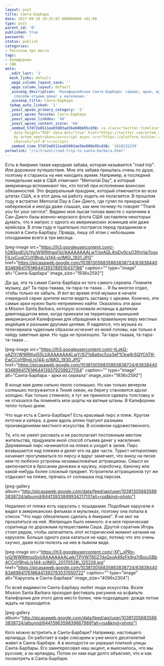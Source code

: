 ```yaml
---
layout: post
title: Cанта-Барбара
date: 2017-09-10 10:25:07.000000000 +01:00
type: post
parent_id: '0'
published: true
password: ''
status: publish
categories:
- Рассказы про места
tags:
- Калифорния
- США
meta:
  _edit_last: '1'
  mask_links: default
  _wpgo_column_layout_save: ''
  _wpgo_column_layout: default
  _aioseop_description: 'Калифорнийская Санта-Барбара: сериал, арки, ирландцы и местные
    способы отъема денег у населения.'
  _aioseop_title: Санта-Барбара
  rp4wp_auto_linked: '1'
  _yoast_wpseo_primary_category: '2'
  _yoast_wpseo_focuskw: Cанта-Барбара
  _yoast_wpseo_linkdex: '48'
  _yoast_wpseo_content_score: '60'
  _oembed_57d72e6511eab5903ae5be60bb95cd38: <a class="twitter-timeline" data-width="625"
    data-height="938" data-dnt="true" href="https://twitter.com/artem_smotrakov?ref_src=twsrc%5Etfw">Tweets
    by artem_smotrakov</a><script async src="https://platform.twitter.com/widgets.js"
    charset="utf-8"></script>
  _oembed_time_57d72e6511eab5903ae5be60bb95cd38: '1618232229'
permalink: "/ru/travel/road-trip-to-santa-barbara.html"
---
```

Есть в Америке такая народная забава, которая называется "road trip". Или дорожное путешествие. Мне эта забава пришлась очень по душе, поэтому я стараюсь на нее находить время. Например, в последний понедельник мая в США отмечают "Memorial Day", в который американцы вспоминают тех, кто погиб при исполнении воинских обязанностей. Это федеральный праздник, который отмечается во всех штатах США, и в этот день на работу ходить не полагается. В прошлом году я встретил Memorial Day в Сан-Диего, где гулял по прекрасной набережной и иногда даже слышал, как мне почему-то говорят "Thank you for your service". Видимо моя лысая голова вместе с наличием в Сан-Диего базы военно-морского флота США заставляли некоторых думать, что я матрос с одного из американских эсминцев или даже крейсера. В этом году я тщательно постригся перед праздником и поехал в Санта-Барбару. Правда, пишу об этом с небольшим опозданием всего в три месяца.

[peg-image src="https://lh3.googleusercontent.com/-h28SpgEUUYg/WWRthgqI1sI/AAAAAAAALwY/qrAQL4tsDv0csO3fIm1ai7ogxFILivCugCCoYBhgL/s144-o/IMG\_1931.JPG" href="https://picasaweb.google.com/103813056835863838724/6383844083469641761#6441393789516437186" caption="" type="image" alt="Cанта-Барбара" image\_size="1936x2592"]



Да-да, эта та самая Санта-Барбара из того самого сериала. Помните музыку, да? Та-тара-тааааа, та-тара-та-таааа ... Я бы многое отдал, чтобы только ее забыть. И вот во время этой музыки в начале очередной серии зрители могли видеть заставку с арками. Конечно, эти самые арки нужно было непременно найти. Оказались эти арки в&nbsp;Mission Santa Barbara, которую основали испанцы в далеком девятнадцатом веке, когда приехали на территорию нынешней американской Калифорнии для обращения в правильную веру местных индейцев и разными другими целями. Я надеялся, что музыка из телесериала чудесным образом исчезнет из моей головы, как только я найду заветные арки. Но чуда не произошло.&nbsp;Та-тара-тааааа, та-тара-та-таааа ...

[peg-image src="https://lh3.googleusercontent.com/-tLokQ-oAZlY/WWRthsI55LI/AAAAAAAALwY/Si71s8aItsc5za3eF1Ckw6rSQYChTK-EwCCoYBhgL/s144-o/IMG\_1930.JPG" href="https://picasaweb.google.com/103813056835863838724/6383844083469641761#6441393792598271154" caption="" type="image" alt="Санта-Барбара - арки из сериала" image\_size="1936x2592"]

В конце мая днем сильно пекло солнышко. Но как только вечером солнышко погружается в Тихий океан, на берегу становится адски холодно. Как только стемнело, я тут же принялся одевать толстовку и не отказался бы поменять мои шорты на ватные штаны. В Калифорнии тепло только днем.

Что еще есть в Санта-Барбаре? Есть красивый пирс и пляж. Кругом яхточки и катера, а днем вдоль аллеи торгуют разными произведениями местного искусства. В основном художественного.

Те, кто не умеет рисовать и не располагает постоянным местом жительства, придумали иной способ отъема денег у населения. Деревянный пирс начинается на пляже и уходит в залив. Пирс возвышается над пляжем и делит его на две части. Турист неторопливо начинает прогуливаться по пирсу и вдруг замечает, что внизу на песке кем-то любезно устроены незамысловатые аттракционы. Смысл их заключается в бросании денежки в кружку, коробочку, баночку или какой-нибудь более сложный предмет. Устроители аттракционов тут же отдыхают на пляже, прячась от солнышка под пирсом.

[peg-gallery album="http://picasaweb.google.com/data/feed/api/user/103813056835863838724/albumid/6441393384993421713?alt=rss&kind=photo"]

Недалеко от пляжа есть карусель с лошадками. Подобные карусели я видел в американских фильмах и мультиках, поэтому она попала в список "Что надо обязательно сделать в Америке". Я не мог не прокатиться на ней. Желающих было немного: я и моя героическая соратница по дорожным путешествиям Саша. Другой соратник Игорь стоял рядом, чтобы запечатлеть этот исторический момент катания на карусели. Больше одного раза кататься не надо, потому что это очень скучно, даже если полезть на нее в пьяном виде.

[peg-image src="https://lh3.googleusercontent.com/-XF\_xPRn-lvQ/WWRthtxqSyI/AAAAAAAALwk/TPVW760Z7dsQxoA49zFk9jg7rBxiuGBbACCoYBhgL/s144-o/IMG\_20170528\_125226.jpg" href="https://picasaweb.google.com/103813056835863838724/6383844083469641761#6441393793037650722" caption="" type="image" alt="Карусель в Санта-Барбаре" image\_size="4096x2304"]

По всей видимости Санта-Барбару любят люди искусства. Возле Mission Santa Barbara проходил фестиваль рисунков на асфальте. Калифорния для этого дела место более, чем подходящее: дождя летом ждать не приходится.

[peg-gallery album="http://picasaweb.google.com/data/feed/api/user/103813056835863838724/albumid/6441396359839667969?alt=rss&kind=photo"]

Кого можно встретить в Санта-Барбаре? Например, настоящего ирландца. Он работает в кафе слесарем и уже много десятилетий живет в Санта-Барбаре. А в молодости он украшал плиткой улицы Санта-Барбары. Его заинтересовал наш акцент, и выяснилось, что мы русские, а он ирландец. Потом он нам еще долго объяснял, что и как посмотреть в Санта-Барбаре.

